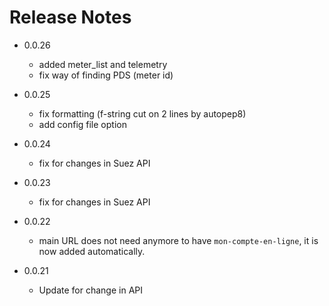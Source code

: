# Release Notes

* 0.0.26

  * added meter_list and telemetry
  * fix way of finding PDS (meter id)

* 0.0.25

  * fix formatting (f-string cut on 2 lines by autopep8)
  * add config file option

* 0.0.24

  * fix for changes in Suez API

* 0.0.23

  * fix for changes in Suez API

* 0.0.22

  * main URL does not need anymore to have `mon-compte-en-ligne`, it is now added automatically.

* 0.0.21

  * Update for change in API
